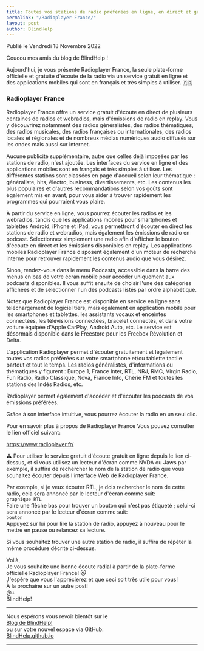 ```yaml
---
title: Toutes vos stations de radio préférées en ligne, en direct et gratuitement sur la plate-forme Radioplayer France! 📻 🔊
permalink: "/Radioplayer-France/"
layout: post
author: BlindHelp
---
```


<footer>Publié le Vendredi 18 Novembre 2022</footer>

Coucou mes amis du blog de BlindHelp !

Aujourd'hui, je vous présente Radioplayer France, la seule plate-forme officielle et gratuite d'écoute de la radio via un service gratuit en ligne et des applications mobiles qui sont en français et très simples à utiliser. 🇫🇷

### Radioplayer France

Radioplayer France offre un service gratuit d'écoute en direct de plusieurs centaines de radios et webradios, mais d'émissions de radio en replay. Vous y découvrirez notamment des radios généralistes, des radios thématiques, des radios musicales, des radios françaises ou internationales, des radios locales et régionales et de nombreux médias numériques audio diffusés sur les ondes mais aussi sur internet.

Aucune publicité supplémentaire, autre que celles déjà imposées par les stations de radio, n'est ajoutée. Les interfaces du service en ligne et des applications mobiles sont en français et très simples à utiliser. Les différentes stations sont classées en page d'accueil selon leur thématique : généraliste, hits, électro, business, divertissements, etc. Les contenus les plus populaires et d'autres recommandations selon vos goûts sont également mis en avant, pour vous aider à trouver rapidement les programmes qui pourraient vous plaire.

À partir du service en ligne, vous pourrez écouter les radios et les webradios, tandis que les applications mobiles pour smartphones et tablettes Android, iPhone et iPad, vous permettront d'écouter en direct les stations de radio et webradios, mais également les émissions de radio en podcast. Sélectionnez simplement une radio afin d'afficher le bouton d'écoute en direct et les émissions disponibles en replay. Les applications mobiles Radioplayer France disposent également d'un moteur de recherche interne pour retrouver rapidement les contenus audio que vous désirez.

Sinon, rendez-vous dans le menu Podcasts, accessible dans la barre des menus en bas de votre écran mobile pour accéder uniquement aux podcasts disponibles. Il vous suffit ensuite de choisir l'une des catégories affichées et de sélectionner l'un des podcasts listés par ordre alphabétique.

Notez que Radioplayer France est disponible en service en ligne sans téléchargement de logiciel tiers, mais également en application mobile pour les smartphones et tablettes, les assistants vocaux et enceintes connectées, les télévisions connectées, bracelet connectés, et dans votre voiture équipée d'Apple CarPlay, Android Auto, etc. Le service est désormais disponible dans le Freestore pour les Freebox Révolution et Delta.

L'application Radioplayer permet d'écouter gratuitement et légalement toutes vos radios préférées sur votre smartphone et/ou tablette tactile partout et tout le temps. Les radios généralistes, d'informations ou thématiques y figurent : Europe 1, France Inter, RTL, NRJ, RMC, Virgin Radio, Fun Radio, Radio Classique, Nova, France Info, Chérie FM et toutes les stations des Indés Radios, etc.

Radioplayer permet également d'accéder et d'écouter les podcasts de vos émissions préférées.

Grâce à son interface intuitive, vous pourrez écouter la radio en un seul clic.

Pour en savoir plus à propos de Radioplayer France Vous pouvez consulter le lien officiel suivant:

<https://www.radioplayer.fr/>

⚠️ Pour utiliser le service gratuit d'écoute gratuit en ligne depuis le lien ci-dessus, et si vous utilisez un lecteur d'écran comme NVDA ou Jaws par exemple, il suffira de rechercher le nom de la station de radio que vous souhaitez écouter depuis l'interface Web de Radioplayer France.

Par exemple, si je veux écouter RTL, je dois rechercher le nom de cette radio, cela sera annoncé par le lecteur d'écran comme suit:    
`graphique RTL`    
Faire une flèche bas pour trouver un bouton qui n'est pas étiqueté ; celui-ci sera annoncé par le lecteur d'écran comme suit:    
`bouton`    
Appuyez sur lui pour lire la station de radio, appuyez à nouveau pour le mettre en pause ou relancez sa lecture.    

Si vous souhaitez trouver une autre station de radio, il suffira de répéter la même procédure décrite ci-dessus.

Voilà,    
Je vous souhaite une bonne écoute radial à partir de la plate-forme officielle  Radioplayer France! 😻    
J'espère que vous l'apprécierez et que ceci  soit très utile pour vous!    
À la prochaine sur un autre post!     
@+    
BlindHelp!    

---

Nous espérons vous revoir bientôt sur le      
[Blog de BlindHelp!](http://blindhelp.blogspot.fr/)                    
ou sur  votre nouvel espace via GitHub:                     
[BlindHelp.github.io](https://blindhelp.github.io)                    

---
